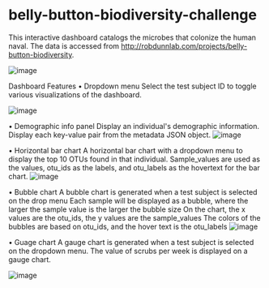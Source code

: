 # belly-button-biodiversity-challenge



This interactive dashboard catalogs the microbes that colonize the human naval. The data is accessed from http://robdunnlab.com/projects/belly-button-biodiversity.

![image](https://github.com/hidyv/belly-button-biodiversity-challenge/assets/25726099/3f68315f-4130-4015-ba15-79deef383a70)

 
Dashboard Features
•	Dropdown menu
Select the test subject ID to toggle various visualizations of the dashboard.

![image](https://github.com/hidyv/belly-button-biodiversity-challenge/assets/25726099/24840263-2027-4e30-b359-1631d80c9f96)

 

•	Demographic info panel
Display an individual's demographic information.
Display each key-value pair from the metadata JSON object.
![image](https://github.com/hidyv/belly-button-biodiversity-challenge/assets/25726099/3fdf0c09-aaa6-45bc-92c7-53bae5366ec4)

 
•	Horizontal bar chart
A horizontal bar chart with a dropdown menu to display the top 10 OTUs found in that individual.
Sample_values  are used as the values,  otu_ids as the labels, and otu_labels as the hovertext for the  bar chart.
 ![image](https://github.com/hidyv/belly-button-biodiversity-challenge/assets/25726099/3a9cfa40-35d5-41b3-b70e-01773f27acd8)


•	Bubble chart
A bubble chart is generated when a test subject is selected on the drop menu
Each sample will be displayed as a bubble, where the larger the sample value is the larger the bubble size
On the chart, the x values are the otu_ids, the y values are the sample_values
The colors of the bubbles are based on otu_ids, and the hover text is the otu_labels
 ![image](https://github.com/hidyv/belly-button-biodiversity-challenge/assets/25726099/fbbd08a4-2898-4096-93ac-ee0422c70be7)


•	Guage chart
A gauge chart is generated when a test subject is selected on the dropdown menu.
The value of scrubs per week  is displayed on a gauge chart.

 ![image](https://github.com/hidyv/belly-button-biodiversity-challenge/assets/25726099/3ae630de-e35d-4ee4-828f-fdea6d3aae99)


